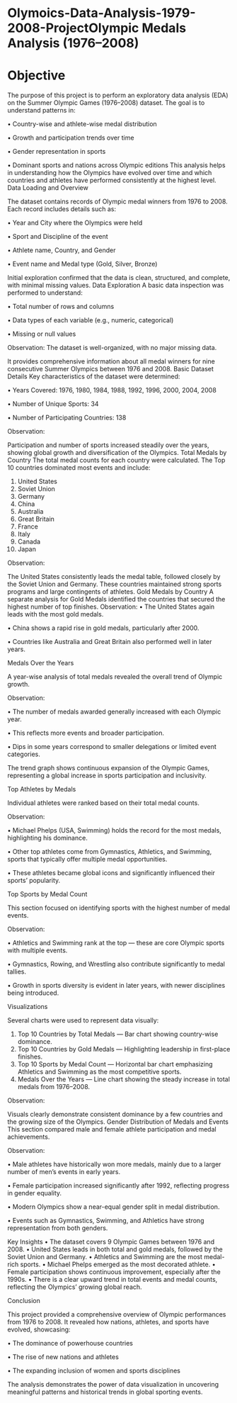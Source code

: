 # Olymoics-Data-Analysis-1979-2008-ProjectOlympic Medals Analysis (1976–2008)
# Objective

The purpose of this project is to perform an exploratory data analysis (EDA) on the Summer Olympic Games (1976–2008) dataset.
The goal is to understand patterns in:

•	Country-wise and athlete-wise medal distribution

•	Growth and participation trends over time

•	Gender representation in sports

•	Dominant sports and nations across Olympic editions
This analysis helps in understanding how the Olympics have evolved over time and which countries and athletes have performed consistently at the highest level.
Data Loading and Overview

The dataset contains records of Olympic medal winners from 1976 to 2008.
Each record includes details such as:

•	Year and City where the Olympics were held

•	Sport and Discipline of the event

•	Athlete name, Country, and Gender

•	Event name and Medal type (Gold, Silver, Bronze)

Initial exploration confirmed that the data is clean, structured, and complete, with minimal missing values.
 Data Exploration
A basic data inspection was performed to understand:

•	Total number of rows and columns

•	Data types of each variable (e.g., numeric, categorical)

•	Missing or null values

Observation:
The dataset is well-organized, with no major missing data.

It provides comprehensive information about all medal winners for nine consecutive Summer Olympics between 1976 and 2008.
 Basic Dataset Details
Key characteristics of the dataset were determined:

•	Years Covered: 1976, 1980, 1984, 1988, 1992, 1996, 2000, 2004, 2008

•	Number of Unique Sports: 34

•	Number of Participating Countries: 138

Observation:

Participation and number of sports increased steadily over the years, showing global growth and diversification of the Olympics.
 Total Medals by Country
The total medal counts for each country were calculated.
The Top 10 countries dominated most events and include:
1.	United States
2.	Soviet Union
3.	Germany
4.	China
5.	Australia
6.	Great Britain
7.	France
8.	Italy
9.	Canada
10.	Japan
    
Observation:

The United States consistently leads the medal table, followed closely by the Soviet Union and Germany.
These countries maintained strong sports programs and large contingents of athletes.
Gold Medals by Country
A separate analysis for Gold Medals identified the countries that secured the highest number of top finishes.
Observation:
•	The United States again leads with the most gold medals.

•	China shows a rapid rise in gold medals, particularly after 2000.

•	Countries like Australia and Great Britain also performed well in later years.

 Medals Over the Years
 
A year-wise analysis of total medals revealed the overall trend of Olympic growth.

Observation:

•	The number of medals awarded generally increased with each Olympic year.

•	This reflects more events and broader participation.

•	Dips in some years correspond to smaller delegations or limited event categories.

The trend graph shows continuous expansion of the Olympic Games, representing a global increase in sports participation and inclusivity.

 Top Athletes by Medals
 
Individual athletes were ranked based on their total medal counts.

Observation:

•	Michael Phelps (USA, Swimming) holds the record for the most medals, highlighting his dominance.

•	Other top athletes come from Gymnastics, Athletics, and Swimming, sports that typically offer multiple medal opportunities.

•	These athletes became global icons and significantly influenced their sports’ popularity.

 Top Sports by Medal Count
 
This section focused on identifying sports with the highest number of medal events.

Observation:

•	Athletics and Swimming rank at the top — these are core Olympic sports with multiple events.

•	Gymnastics, Rowing, and Wrestling also contribute significantly to medal tallies.

•	Growth in sports diversity is evident in later years, with newer disciplines being introduced.

 Visualizations
 
Several charts were used to represent data visually:

1.	Top 10 Countries by Total Medals — Bar chart showing country-wise dominance.
2.	Top 10 Countries by Gold Medals — Highlighting leadership in first-place finishes.
3.	Top 10 Sports by Medal Count — Horizontal bar chart emphasizing Athletics and Swimming as the most competitive sports.
4.	Medals Over the Years — Line chart showing the steady increase in total medals from 1976–2008.
   
Observation:

Visuals clearly demonstrate consistent dominance by a few countries and the growing size of the Olympics.
Gender Distribution of Medals and Events
This section compared male and female athlete participation and medal achievements.

Observation:

•	Male athletes have historically won more medals, mainly due to a larger number of men’s events in early years.

•	Female participation increased significantly after 1992, reflecting progress in gender equality.

•	Modern Olympics show a near-equal gender split in medal distribution.

•	Events such as Gymnastics, Swimming, and Athletics have strong representation from both genders.

Key Insights
•	The dataset covers 9 Olympic Games between 1976 and 2008.
•	United States leads in both total and gold medals, followed by the Soviet Union and Germany.
•	Athletics and Swimming are the most medal-rich sports.
•	Michael Phelps emerged as the most decorated athlete.
•	Female participation shows continuous improvement, especially after the 1990s.
•	There is a clear upward trend in total events and medal counts, reflecting the Olympics’ growing global reach.

Conclusion

This project provided a comprehensive overview of Olympic performances from 1976 to 2008.
It revealed how nations, athletes, and sports have evolved, showcasing:

•	The dominance of powerhouse countries

•	The rise of new nations and athletes

•	The expanding inclusion of women and sports disciplines

The analysis demonstrates the power of data visualization in uncovering meaningful patterns and historical trends in global sporting events.

